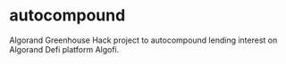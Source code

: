 # autocompound
Algorand Greenhouse Hack project to autocompound lending interest on Algorand Defi platform Algofi. 
